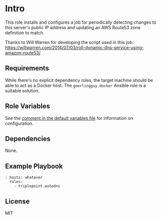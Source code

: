 # Intro
This role installs and configures a job for periodically detecting changes to this server's public IP address and updating an AWS Route53 zone definition to match.

Thanks to Will Warren for developing the script used in this job:
https://willwarren.com/2014/07/03/roll-dynamic-dns-service-using-amazon-route53/

## Requirements
While there's no explicit dependency roles, the target machine should be able to act as a Docker host.  The `geerlingguy.docker` Ansible role is a suitable solution.

## Role Variables
See the [comment in the default variables file](defaults/main.yml) for information on configuration.

## Dependencies
None.

## Example Playbook
    - hosts: whatever
      roles:
        - triplepoint.autodns

## License
MIT
